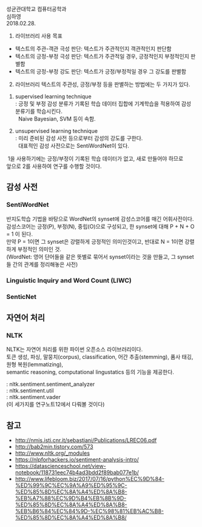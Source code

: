 성균관대학교 컴퓨터공학과 </br>
심하영 </br>
2018.02.28.

1) 라이브러리 사용 목표
 - 텍스트의 주관-객관 극성 판단: 텍스트가 주관적인지 객관적인지 판단함
 - 텍스트의 긍정-부정 극성 판단: 텍스트가 주관적일 경우, 긍정적인지 부정적인지 판별함
 - 텍스트의 긍정-부정 강도 판단: 텍스트가 긍정/부정적일 경우 그 강도를 판별함


2) 라이브러리
  텍스트의 주관성, 긍정/부정 등을 판별하는 방법에는 두 가지가 있다. </br>
  
1. supervised learning technique </br>
 : 긍정 및 부정 감성 분류가 기록된 학습 데이터 집합에 기계학습을 적용하여 감성 분류기를 학습시킨다. </br>
   Naive Bayesian, SVM 등이 속함.
   
2. unsupervised learning technique </br>
 : 미리 준비된 감성 사전 등으로부터 감성의 강도를 구한다. </br>
   대표적인 감성 사전으로는 SentiWordNet이 있다.
   
  1을 사용하기에는 긍정/부정이 기록된 학습 데이터가 없고, 새로 만들어야 하므로 </br>
  앞으로 2를 사용하여 연구를 수행할 것이다.


## 감성 사전

### SentiWordNet
반지도학습 기법을 바탕으로 WordNet의 synset에 감성스코어를 매긴 어휘사전이다. </br>
감성스코어는 긍정(P), 부정(N), 중립(O)으로 구성되고, 한 synset에 대해 P + N + O = 1 이 된다. </br>
만약 P = 1이면 그 synset은 강렬하게 긍정적인 의미인것이고, 반대로 N = 1이면 강렬하게 부정적인 의미인 것. </br>
(WordNet: 영어 단어들을 같은 뜻별로 묶어서 synset이라는 것을 만들고, 그 synset들 간의 관계를 정리해놓은 사전) </br>

### Linguistic Inquiry and Word Count (LIWC)

### SenticNet



## 자연어 처리

### NLTK
NLTK는 자연어 처리를 위한 파이썬 오픈소스 라이브러리이다. </br>
토큰 생성, 파싱, 말뭉치(corpus), classification, 어간 추출(stemming), 품사 태깅, 원형 복원(lemmatizing), </br>
semantic reasoning, computational lingustatics 등의 기능을 제공한다. </br>

: nltk.sentiment.sentiment_analyzer </br>
: nltk.sentiment.util </br>
: nltk.sentiment.vader </br>
(이 세가지를 연구노트12에서 다뤄볼 것이다)


## 참고
- http://nmis.isti.cnr.it/sebastiani/Publications/LREC06.pdf
- http://bab2min.tistory.com/573
- http://www.nltk.org/_modules
- https://nlpforhackers.io/sentiment-analysis-intro/
- https://datascienceschool.net/view-notebook/118731eec74b4ad3bdd2f89bab077e1b/
- http://www.lifebloom.biz/2017/07/16/python%EC%9D%84-%ED%99%9C%EC%9A%A9%ED%95%9C-%ED%85%8D%EC%8A%A4%ED%8A%B8-%EB%A7%88%EC%9D%B4%EB%8B%9D-%ED%85%8D%EC%8A%A4%ED%8A%B8-%EB%B6%84%EC%84%9D-%EC%98%81%EB%AC%B8-%ED%85%8D%EC%8A%A4%ED%8A%B8/
